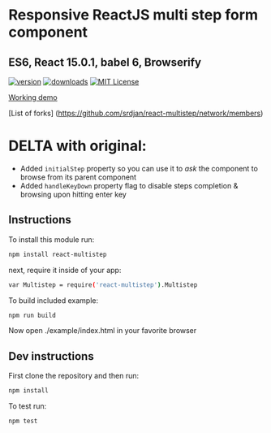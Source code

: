 # Responsive ReactJS multi step form component
## ES6, React 15.0.1, babel 6, Browserify

[![version](https://img.shields.io/npm/v/npm-install-loader.svg)](http://npm.im/react-multistep)
[![downloads](https://img.shields.io/npm/dm/npm-install-loader.svg)](http://npm-stat.com/charts.html?package=react-multistep)
[![MIT License](https://img.shields.io/npm/l/npm-install-loader.svg)](http://opensource.org/licenses/MIT)


[Working demo](https://dl.dropboxusercontent.com/u/51491957/multistep/index.html)

[List of forks] (https://github.com/srdjan/react-multistep/network/members)

# DELTA with original:

* Added `initialStep` property so you can use it to _ask_ the component to browse from its parent component
* Added `handleKeyDown` property flag to disable steps completion & browsing upon hitting enter key

## Instructions

To install this module run:
```sh
npm install react-multistep
```
next, require it inside of your app:
```sh
var Multistep = require('react-multistep').Multistep
```

To build included example:
```sh
npm run build
```
Now open ./example/index.html in your favorite browser


## Dev instructions

First clone the repository and then run:
```sh
npm install
```

To test run:
```sh
npm test
```
